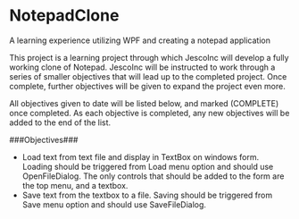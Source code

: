 # NotepadClone
A learning experience utilizing WPF and creating a notepad application

This project is a learning project through which JescoInc will develop a fully working clone of Notepad.
JescoInc will be instructed to work through a series of smaller objectives that will lead up to the completed project.  Once complete, further objectives will be given to expand the project even more.

All objectives given to date will be listed below, and marked (COMPLETE) once completed.  As each objective is completed, any new objectives will be added to the end of the list.

###Objectives###
* Load text from text file and display in TextBox on windows form.  Loading should be triggered from Load menu option and should use OpenFileDialog. The only controls that should be added to the form are the top menu, and a textbox.
* Save text from the textbox to a file.  Saving should be triggered from Save menu option and should use SaveFileDialog.
